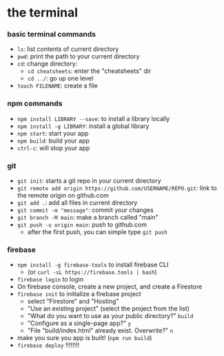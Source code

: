 # the terminal

### basic terminal commands

- `ls`: list contents of current directory
- `pwd`: print the path to your current directory
- `cd`: change directory:
   - `cd cheatsheets`: enter the "cheatsheets" dir
   - `cd ../`: go up one level
- `touch FILENAME`: create a file

### npm commands

- `npm install LIBRARY --save`: to install a library locally
- `npm install -g LIBRARY`: install a global library
- `npm start`: start your app
- `npm build`: build your app
- `ctrl-c`: will stop your app

### git

- `git init`: starts a git repo in your current directory
- `git remote add origin https://github.com/USERNAME/REPO.git`: link to the remote origin on github.com
- `git add .`: add all files in current directory
- `git commit -m "message"`: commit your changes
- `git branch -M main`: make a branch called "main"
- `git push -u origin main`: push to github.com
   - after the first push, you can simple type `git push`

### firebase

- `npm install -g firebase-tools` to install firebase CLI
  - (or `curl -sL https://firebase.tools | bash`)
- `firebase login` to login
- On firebase console, create a new project, and create a Firestore
- `firebase init` to initialize a firebase project
  - select "Firestore" and "Hosting"
  - "Use an existing project" (select the project from the list)
  - "What do you want to use as your public directory?" `build`
  - "Configure as a single-page app?" `y`
  - "File "build/index.html" already exist. Overwrite?" `n`
- make you sure you app is built! (`npm run build`)
- `firebase deploy` !!!!!!!!

